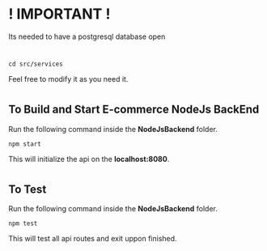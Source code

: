 # **! IMPORTANT !**
Its needed to have a postgresql database open
#
```
cd src/services
```
Feel free to modify it as you need it.
#
## To Build and Start E-commerce NodeJs BackEnd 
Run the following command inside the **NodeJsBackend** folder.
```
npm start
```
This will initialize the api on the **localhost:8080**.
#
## To Test
Run the following command inside the **NodeJsBackend** folder.
```
npm test
```
This will test all api routes and exit uppon finished.